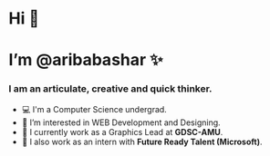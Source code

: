 # Hi 👋
# I’m @aribabashar ✨

### I am an articulate, creative and quick thinker.

- 💻 I'm a Computer Science undergrad.
- 👀 I’m interested in WEB Development and Designing.
- 🌱 I currently work as a Graphics Lead at **GDSC-AMU**.
- 🧩 I also work as an intern with **Future Ready Talent (Microsoft)**.

